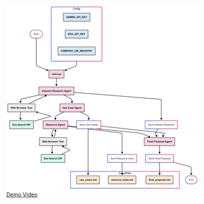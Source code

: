 ![workflow](workflow.png)
[Demo Video](https://drive.google.com/file/d/1T4VASEsHrqYaLdABuf5HuEFNpaX6WT2p/view?usp=sharing)
